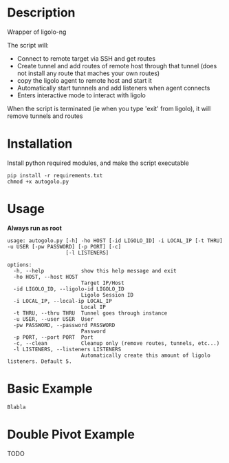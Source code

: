 # Description
Wrapper of ligolo-ng

The script will:
- Connect to remote target via SSH and get routes
- Create tunnel and add routes of remote host through that tunnel (does not install any route that maches your own routes)
- copy the ligolo agent to remote host and start it
- Automatically start tunnnels and add listeners when agent connects
- Enters interactive mode to interact with ligolo

When the script is terminated (ie when you type 'exit' from ligolo), it will remove tunnels and routes

# Installation
Install python required modules, and make the script executable
```
pip install -r requirements.txt
chmod +x autogolo.py
```

# Usage

**Always run as root**
```
usage: autogolo.py [-h] -ho HOST [-id LIGOLO_ID] -i LOCAL_IP [-t THRU] -u USER [-pw PASSWORD] [-p PORT] [-c]
                   [-l LISTENERS]

options:
  -h, --help            show this help message and exit
  -ho HOST, --host HOST
                        Target IP/Host
  -id LIGOLO_ID, --ligolo-id LIGOLO_ID
                        Ligolo Session ID
  -i LOCAL_IP, --local-ip LOCAL_IP
                        Local IP
  -t THRU, --thru THRU  Tunnel goes through instance
  -u USER, --user USER  User
  -pw PASSWORD, --password PASSWORD
                        Password
  -p PORT, --port PORT  Port
  -c, --clean           Cleanup only (remove routes, tunnels, etc...)
  -l LISTENERS, --listeners LISTENERS
                        Automatically create this amount of ligolo listeners. Default 5.
```

# Basic Example
```
Blabla
```

# Double Pivot Example
TODO
